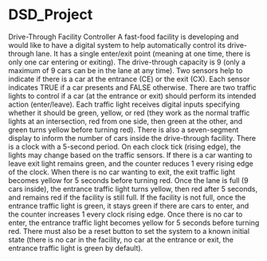 # DSD_Project
Drive-Through Facility Controller
A fast-food facility is developing and would like to have a digital system to help automatically
control its drive-through lane. It has a single enter/exit point (meaning at one time, there is only
one car entering or exiting). The drive-through capacity is 9 (only a maximum of 9 cars can be in
the lane at any time).
Two sensors help to indicate if there is a car at the entrance (CE) or the exit
(CX). Each sensor indicates TRUE if a car presents and FALSE otherwise. There are two traffic lights
to control if a car (at the entrance or exit) should perform its intended action (enter/leave). Each
traffic light receives digital inputs specifying whether it should be green, yellow, or red (they work
as the normal traffic lights at an intersection, red from one side, then green at the other, and
green turns yellow before turning red). There is also a seven-segment display to inform the
number of cars inside the drive-through facility.
There is a clock with a 5-second period. On each clock tick (rising edge), the lights may change
based on the traffic sensors. If there is a car wanting to leave exit light remains green, and the
counter reduces 1 every rising edge of the clock. When there is no car wanting to exit, the exit
traffic light becomes yellow for 5 seconds before turning red. Once the lane is full (9 cars inside),
the entrance traffic light turns yellow, then red after 5 seconds, and remains red if the facility is
still full. If the facility is not full, once the entrance traffic light is green, it stays green if there are
cars to enter, and the counter increases 1 every clock rising edge. Once there is no car to enter,
the entrance traffic light becomes yellow for 5 seconds before turning red.
There must also be a reset button to set the system to a known initial state (there is no car in the
facility, no car at the entrance or exit, the entrance traffic light is green by default).
